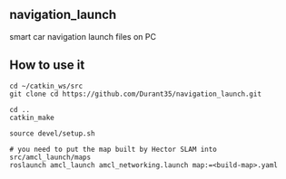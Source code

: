 ## navigation_launch
smart car navigation launch files on PC 

## How to use it
```shell
cd ~/catkin_ws/src
git clone cd https://github.com/Durant35/navigation_launch.git

cd ..
catkin_make

source devel/setup.sh

# you need to put the map built by Hector SLAM into src/amcl_launch/maps
roslaunch amcl_launch amcl_networking.launch map:=<build-map>.yaml
```
